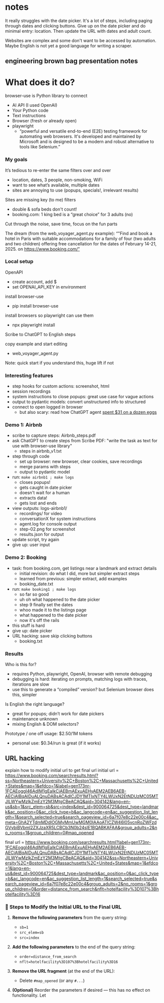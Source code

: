 # notes
It really struggles with the date picker. It's a lot of steps, including paging through dates and clicking
buttons. Give up on the date picker and do minimal entry: location. Then update the URL
with dates and adult count.

Websites are complex and some don't want to be accessed by automation.
Maybe English is not yet a good language for writing a scraper.

## engineering brown bag presentation notes

# What does it do?

browser-use is Python library to connect
  - AI API (I used OpenAI)
  - Your Python code
  - Text instructions
  - Browser (fresh or already open)
  - playwright
    - “powerful and versatile end-to-end (E2E) testing framework for automating web browsers. It's developed and maintained by Microsoft and is designed to be a modern and robust alternative to tools like Selenium.”


### My goals

It’s tedious to re-enter the same filters over and over
  - location, dates, 3 people, non-smoking, WiFi
  - want to see what’s available, multiple dates
  - sites are annoying to use (popups, specials!, irrelevant results)

Sites are missing key (to me) filters
  - double & sofa beds don't count!
  - booking.com: 1 king bed is a “great choice” for 3 adults (no)

Cut through the noise, save time, focus on the fun parts

The dream (from the web_voyager_agent.py example):
“"Find and book a hotel in Paris with suitable accommodations for a family of four (two adults and two children) offering free cancellation for the dates of February 14-21, 2025. on https://www.booking.com/”


### Local setup

OpenAPI
  - create account, add $
  - set OPENAI_API_KEY in environment

install browser-use
  - pip install browser-use

install browsers so playwright can use them
  - npx playwright install

Scribe to ChatGPT to English steps

copy example and start editing
  - web_voyager_agent.py

Note: quick start if you understand this, huge lift if not

### Interesting features

  - step hooks for custom actions: screenshot, html
  - session recordings
  - system instructions to close popups: great use case for vague actions
  - output to pydantic models: convert unstructured info to structured
  - connect to open logged in browser
    - but also scary: read how ChatGPT agent [spent $31 on a dozen eggs](https://www.washingtonpost.com/technology/2025/02/07/openai-operator-ai-agent-chatgpt/)

### Demo 1: Airbnb

  - scribe to capture steps: Airbnb_steps.pdf
  - ask ChatGPT to create steps from Scribe PDF: "write the task as text for use with browser-use library"
    - steps in airbnb_v1.txt
  - step through code
    - set up browser: new browser, clear cookies, save recordings
    - merge params with steps
    - output to pydantic model
  - run: `make airbnb1 ; make logs`
    - closes popups!
    - gets caught in date picker
    - doesn't wait for a human
    - extracts data!
    - gets lost and ends
  - view outputs: logs-airbnb1/
    - recordings/ for video
    - conversationX for system instructions
    - agent.log for console output
    - step-02.png for screenshot
    - results.json for output
  - update script, try again
  - give up: user input

### Demo 2: Booking
  - task: from booking.com, get listings near a landmark and extract details
    - initial revision: do what I did, more but simpler extract steps
    - learned from previous: simpler extract, add examples
    - booking_date.txt
  - run: `make booking1 ; make logs`
    - so far so good
    - uh oh what happened to the date picker
    - step 9 finally set the dates
    - whoo made it to the listings page
    - what happened to the date picker
    - now it's off the rails
  - this stuff is hard
  - give up: date picker
  - URL hacking: save skip clicking buttons
    - booking.txt

### Results

Who is this for?
  - requires Python, playwright, OpenAI, browser with remote debugging
  - debugging is hard: iterating on prompts, matching logs with traces, iterations are slow
  - use this to generate a “compiled” version? but Selenium browser does this, simpler

Is English the right language?
  - great for popups; didn’t work for date pickers
  - maintenance unknown
  - mixing English & DOM selectors?

Prototype / one off usage: $2.50/1M tokens
  - personal use: $0.34/run is great (if it works)


## URL hacking

explain how to modify initial url to get final url
initial url = 
https://www.booking.com/searchresults.html?ss=Northeastern+University%2C+Boston%2C+Massachusetts%2C+United+States&map=1&efdco=1&label=gen173nr-1FCAEoggI46AdIM1gEaIkCiAEBmAExuAEHyAEM2AEB6AEB-AECiAIBqAIDuALQnuDABsACAdICJDY1MTIxNTY4LWUxN2EtNDUzMC05MTJlLWYwMzlkZmEzY2M3MtgCBeACAQ&aid=304142&lang=en-us&sb=1&src_elem=sb&src=index&dest_id=900064725&dest_type=landmark&ac_position=0&ac_click_type=b&ac_langcode=en&ac_suggestion_list_length=1&search_selected=true&search_pageview_id=6a7f07e8c22e00c4&ac_meta=GhA2YTdmMDdlOGMyMmUwMGM0IAAoATICZW46I05vcnRoZWFzdGVybiBVbml2ZXJzaXR5LCBCb3N0b24sIE1BQABKAFAA&group_adults=2&no_rooms=1&group_children=0#map_opened

final url =
https://www.booking.com/searchresults.html?label=gen173nr-1FCAEoggI46AdIM1gEaIkCiAEBmAExuAEHyAEM2AEB6AEB-AECiAIBqAIDuALQnuDABsACAdICJDY1MTIxNTY4LWUxN2EtNDUzMC05MTJlLWYwMzlkZmEzY2M3MtgCBeACAQ&aid=304142&ss=Northeastern+University%2C+Boston%2C+Massachusetts%2C+United+States&map=1&efdco=1&lang=en-us&dest_id=900064725&dest_type=landmark&ac_position=0&ac_click_type=b&ac_langcode=en&ac_suggestion_list_length=1&search_selected=true&search_pageview_id=6a7f07e8c22e00c4&group_adults=2&no_rooms=1&group_children=0&order=distance_from_search&nflt=hotelfacility%3D107%3Bhotelfacility%3D16

### 🔧 Steps to Modify the Initial URL to the Final URL

1. **Remove the following parameters** from the query string:
   - `sb=1`
   - `src_elem=sb`
   - `src=index`

2. **Add the following parameters** to the end of the query string:
   - `order=distance_from_search`
   - `nflt=hotelfacility%3D107%3Bhotelfacility%3D16`

3. **Remove the URL fragment** (at the end of the URL):
   - Delete `#map_opened` (or any `#...`)

4. **(Optional)** Reorder the parameters if desired — this has no effect on functionality.
Let